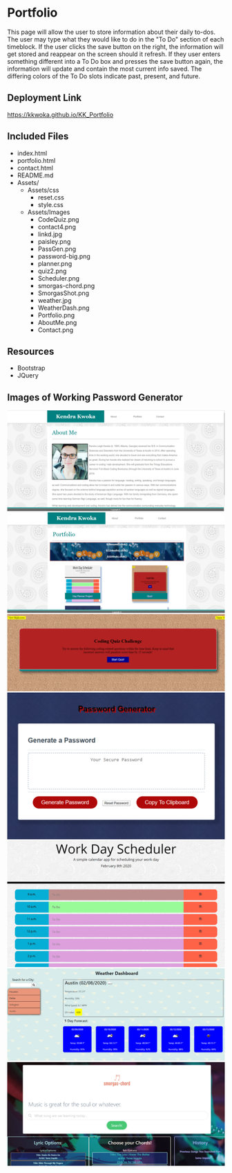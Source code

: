 # Portfolio
This page will allow the user to store information about their daily to-dos. The user may type what they would like to do in the "To Do" section of each timeblock. If the user clicks the save button on the right, the information will get stored and reappear on the screen should it refresh. If they user enters something different into a To Do box and presses the save button again, the information will update and contain the most current info saved. The differing colors of the To Do slots indicate past, present, and future.

## Deployment Link
https://kkwoka.github.io/KK_Portfolio

## Included Files
* index.html
* portfolio.html
* contact.html
* README.md
* Assets/
    * Assets/css
        * reset.css
        * style.css
    * Assets/Images
        * CodeQuiz.png
        * contact4.png
        * linkd.jpg
        * paisley.png
        * PassGen.png
        * password-big.png
        * planner.png
        * quiz2.png
        * Scheduler.png
        * smorgas-chord.png
        * SmorgasShot.png
        * weather.jpg
        * WeatherDash.png
        * Portfolio.png
        * AboutMe.png
        * Contact.png

## Resources
* Bootstrap
* JQuery

## Images of Working Password Generator
![Image of About Me](./Assets/Images/AboutMe.png)
![Image of Portfolio](./Assets/Images/Portfolio.png)
![Image of CodeQuiz](./Assets/Images/CodeQuiz.png)
![Image of PassGen](./Assets/Images/PassGen.png)
![Image of Scheduler](./Assets/Images/Scheduler.png)
![Image of WeatherDash](./Assets/Images/WeatherDash.png)
![Image of Smorgas-Chord](./Assets/Images/SmorgasShot.png)